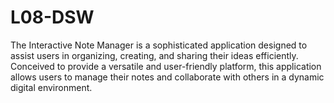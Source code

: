 # L08-DSW
The Interactive Note Manager is a sophisticated application designed to assist users in organizing, creating, and sharing their ideas efficiently. Conceived to provide a versatile and user-friendly platform, this application allows users to manage their notes and collaborate with others in a dynamic digital environment.
